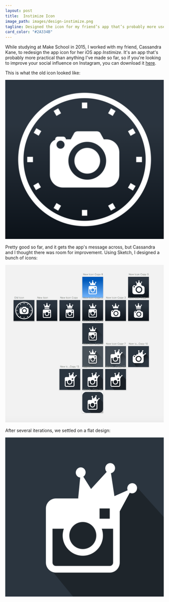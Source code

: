```yaml
---
layout: post
title:  Instimize Icon
image_path: images/design-instimize.png
tagline: Designed the icon for my friend’s app that’s probably more useful than anything I’ve made so far
card_color: "#2A334B"
---
```


While studying at Make School in 2015, I worked with my friend, Cassandra Kane, to redesign the app icon for her iOS app *Instimize*. It's an app that's probably more practical than anything I've made so far, so if you're looking to improve your social influence on Instagram, you can download it [here][instimize-link].

This is what the old icon looked like:

<img src="/images/designs/instimize-old.png" alt="The old Instimize icon.">

Pretty good so far, and it gets the app's message across, but Cassandra and I thought there was room for improvement. Using Sketch, I designed a bunch of icons:

<img src="/images/designs/instimize-designs.png" alt="All the Instimize icon iterations.">

After several iterations, we settled on a flat design:

<img src="/images/designs/instimize-final.png" alt="All the Instimize icon designs.">

[instimize-link]: https://itunes.apple.com/us/app/instimize-optimize-my-instagram/id1027067170?mt=8
